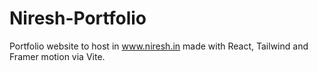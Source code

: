 # Niresh-Portfolio

Portfolio website to host in www.niresh.in made with React, Tailwind and Framer motion via Vite.
